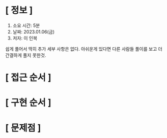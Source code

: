 # **[ 정보 ]**
1. 소요 시간:  5분
2. 날짜: 2023.01.06(금)
3. 저자: 이 인복

쉽게 풀어서 딱히 추가 세부 사항은 없다.
아쉬운게 있다면 다른 사람들 풀이를 보고 더 간결하게 풀지 못한것.

# **[ 접근 순서 ]**

# **[ 구현 순서 ]**

# **[ 문제점 ]**
